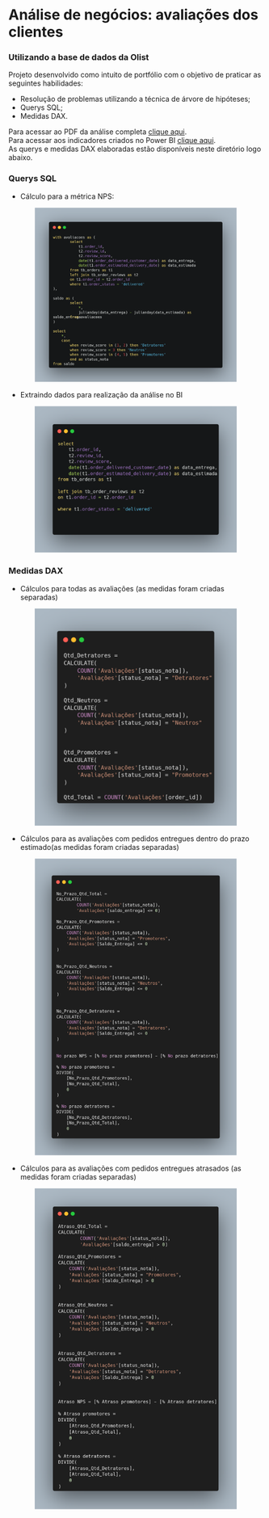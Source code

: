 # Análise de negócios: avaliações dos clientes
### Utilizando a base de dados da Olist
Projeto desenvolvido como intuito de portfólio com o objetivo de praticar as seguintes habilidades:

- Resolução de problemas utilizando a técnica de árvore de hipóteses;
- Querys SQL;
- Medidas DAX.

Para acessar ao PDF da análise completa [clique aqui](apresentacao/análise.pdf).  
Para acessar aos indicadores criados no Power BI [clique aqui](https://app.powerbi.com/view?r=eyJrIjoiMDk0ZDA5MTItODYwZi00YjUwLTg4YmEtZDE1NDhjNmM3ODk1IiwidCI6IjMwYjFlNWVhLWUwNWUtNGE3Ny05OWQzLWEzYzYyYzMyODc4NCJ9).    
As querys e medidas DAX elaboradas estão disponíveis neste diretório logo abaixo.


### Querys SQL

- Cálculo para a métrica NPS:  
<div align="center">
    <img src="pics-querys/avaliacoes-nps.png" alt="Descrição da Imagem" width="400">
</div>

- Extraindo dados para realização da análise no BI  
<div align="center">
    <img src="pics-querys/avaliacoes-bi.png" alt="Descrição da Imagem" width="400">
</div>



### Medidas DAX

- Cálculos para todas as avaliações (as medidas foram criadas separadas)
<div align="center">
    <img src="pics-dax/total.png" alt="Descrição da Imagem" width="400
    ">
</div>

- Cálculos para as avaliações com pedidos entregues dentro do prazo estimado(as medidas foram criadas separadas)
<div align="center">
    <img src="pics-dax/no-prazo.png" alt="Descrição da Imagem" width="400">
</div>


- Cálculos para as avaliações com pedidos entregues atrasados (as medidas foram criadas separadas)
<div align="center">
    <img src="pics-dax/atrasos.png" alt="Descrição da Imagem" width="400">
</div>
